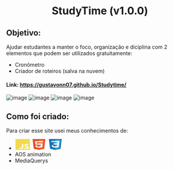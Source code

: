 <h1 align='center'>StudyTime (v1.0.0)</h1>

## Objetivo:
Ajudar estudantes a manter o foco, organização e diciplina com 2 elementos que podem ser utilizados gratuitamente:
- Cronômetro
- Criador de roteiros (salva na nuvem)

#### Link: https://gustavonn07.github.io/Studytime/

![image](https://github.com/Gustavonn07/Studytime/assets/84361085/09935dae-d594-4459-9784-22570c152be0)
![image](https://github.com/Gustavonn07/Studytime/assets/84361085/3ae4ceeb-3e71-4a9d-b055-8381e70c464d)
![image](https://github.com/Gustavonn07/Studytime/assets/84361085/a77451f9-8484-4a53-bf63-d76f7adc82df)
![image](https://github.com/Gustavonn07/Studytime/assets/84361085/a71e39fa-3f79-4483-819e-59afe0e9bc68)




## Como foi criado:
Para criar esse site usei meus conhecimentos de:
- <img alt="Gustavo-JS" height="30" width="40" src="https://raw.githubusercontent.com/devicons/devicon/master/icons/javascript/javascript-plain.svg">
      <img alt="Gustavo-HTML" height="30" width="40" src="https://raw.githubusercontent.com/devicons/devicon/master/icons/html5/html5-original.svg">
      <img alt="Gustavo-CSS" height="30" width="40" src="https://raw.githubusercontent.com/devicons/devicon/master/icons/css3/css3-original.svg">
- AOS animation
- MediaQuerys
      
